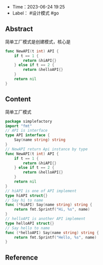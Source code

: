 - Time：2023-06-24 19:25
- Label： #设计模式 #go

## Abstract

简单工厂模式是创建模式，核心是

```go
func NewAPI(t int) API {
	if t == 1 {
		return &hiAPI{}
	} else if t == 2 {
		return &helloAPI{}
	}
	return nil
}
```

## Content

简单工厂模式

```go
package simplefactory
import "fmt"
// API is interface
type API interface {
	Say(name string) string
}
// NewAPI return Api instance by type
func NewAPI(t int) API {
	if t == 1 {
		return &hiAPI{}
	} else if t == 2 {
		return &helloAPI{}
	}
	return nil
}
// hiAPI is one of API implement
type hiAPI struct{}
// Say hi to name
func (*hiAPI) Say(name string) string {
	return fmt.Sprintf("Hi, %s", name)
}
// helloAPI is another API implement
type helloAPI struct{}
// Say hello to name
func (*helloAPI) Say(name string) string {
	return fmt.Sprintf("Hello, %s", name)
}
```

## Reference
